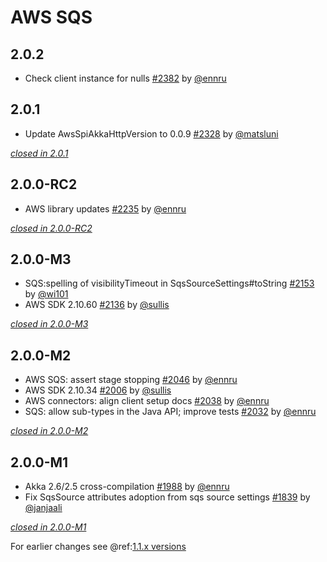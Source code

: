 # AWS SQS

## 2.0.2

- Check client instance for nulls [#2382](https://github.com/akka/alpakka/issues/2382) by [@ennru](https://github.com/ennru)

## 2.0.1

- Update AwsSpiAkkaHttpVersion to 0.0.9 [#2328](https://github.com/akka/alpakka/issues/2328) by [@matsluni](https://github.com/matsluni)

[*closed in 2.0.1*](https://github.com/akka/alpakka/issues?q=is%3Aclosed+milestone%3A2.0.1+label%3Ap%3Aaws-sqs)


## 2.0.0-RC2

- AWS library updates [#2235](https://github.com/akka/alpakka/issues/2235) by [@ennru](https://github.com/ennru)

[*closed in 2.0.0-RC2*](https://github.com/akka/alpakka/issues?q=is%3Aclosed+milestone%3A2.0.0-RC2+label%3Ap%3Aaws-sqs)


## 2.0.0-M3

- SQS:spelling of visibilityTimeout in SqsSourceSettings#toString [#2153](https://github.com/akka/alpakka/issues/2153) by [@wi101](https://github.com/wi101)
- AWS SDK 2.10.60 [#2136](https://github.com/akka/alpakka/issues/2136) by [@sullis](https://github.com/sullis)

[*closed in 2.0.0-M3*](https://github.com/akka/alpakka/issues?q=is%3Aclosed+milestone%3A2.0.0-M3+label%3Ap%3Aaws-sqs)

## 2.0.0-M2

- AWS SQS: assert stage stopping [#2046](https://github.com/akka/alpakka/issues/2046) by [@ennru](https://github.com/ennru)
- AWS SDK 2.10.34 [#2006](https://github.com/akka/alpakka/issues/2006) by [@sullis](https://github.com/sullis)
- AWS connectors: align client setup docs [#2038](https://github.com/akka/alpakka/issues/2038) by [@ennru](https://github.com/ennru)
- SQS: allow sub-types in the Java API; improve tests [#2032](https://github.com/akka/alpakka/issues/2032) by [@ennru](https://github.com/ennru)

[*closed in 2.0.0-M2*](https://github.com/akka/alpakka/issues?q=is%3Aclosed+milestone%3A2.0.0-M2+label%3Ap%3Aaws-sqs)

## 2.0.0-M1

- Akka 2.6/2.5 cross-compilation [#1988](https://github.com/akka/alpakka/issues/1988) by [@ennru](https://github.com/ennru)
- Fix SqsSource attributes adoption from sqs source settings [#1839](https://github.com/akka/alpakka/pull/1839) by [@janjaali](https://github.com/janjaali)

[*closed in 2.0.0-M1*](https://github.com/akka/alpakka/issues?q=is%3Aclosed+milestone%3A2.0.0-M1+label%3Ap%3Aaws-sqs)

For earlier changes see @ref:[1.1.x versions](../1.1.x/sqs.md)
